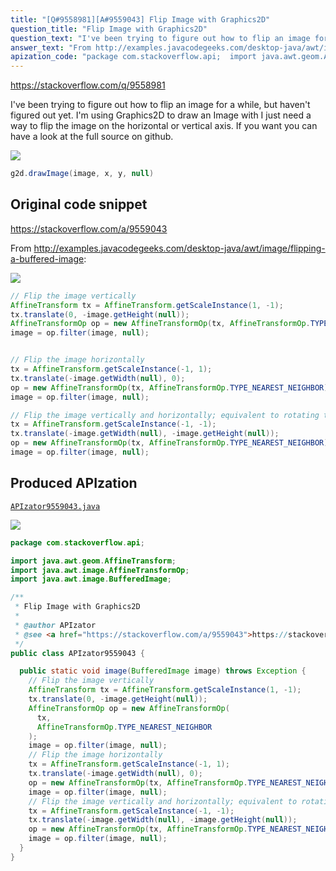 ```yaml
---
title: "[Q#9558981][A#9559043] Flip Image with Graphics2D"
question_title: "Flip Image with Graphics2D"
question_text: "I've been trying to figure out how to flip an image for a while, but haven't figured out yet. I'm using Graphics2D to draw an Image with I just need a way to flip the image on the horizontal or vertical axis. If you want you can have a look at the full source on github."
answer_text: "From http://examples.javacodegeeks.com/desktop-java/awt/image/flipping-a-buffered-image:"
apization_code: "package com.stackoverflow.api;  import java.awt.geom.AffineTransform; import java.awt.image.AffineTransformOp; import java.awt.image.BufferedImage;  /**  * Flip Image with Graphics2D  *  * @author APIzator  * @see <a href=\"https://stackoverflow.com/a/9559043\">https://stackoverflow.com/a/9559043</a>  */ public class APIzator9559043 {    public static void image(BufferedImage image) throws Exception {     // Flip the image vertically     AffineTransform tx = AffineTransform.getScaleInstance(1, -1);     tx.translate(0, -image.getHeight(null));     AffineTransformOp op = new AffineTransformOp(       tx,       AffineTransformOp.TYPE_NEAREST_NEIGHBOR     );     image = op.filter(image, null);     // Flip the image horizontally     tx = AffineTransform.getScaleInstance(-1, 1);     tx.translate(-image.getWidth(null), 0);     op = new AffineTransformOp(tx, AffineTransformOp.TYPE_NEAREST_NEIGHBOR);     image = op.filter(image, null);     // Flip the image vertically and horizontally; equivalent to rotating the image 180 degrees     tx = AffineTransform.getScaleInstance(-1, -1);     tx.translate(-image.getWidth(null), -image.getHeight(null));     op = new AffineTransformOp(tx, AffineTransformOp.TYPE_NEAREST_NEIGHBOR);     image = op.filter(image, null);   } }"
---
```


https://stackoverflow.com/q/9558981

I&#x27;ve been trying to figure out how to flip an image for a while, but haven&#x27;t figured out yet.
I&#x27;m using Graphics2D to draw an Image with
I just need a way to flip the image on the horizontal or vertical axis.
If you want you can have a look at the full source on github.


<div class="code-logo"><img src="/stackoverflow.png" /></div>

```java
g2d.drawImage(image, x, y, null)
```


## Original code snippet

https://stackoverflow.com/a/9559043

From http://examples.javacodegeeks.com/desktop-java/awt/image/flipping-a-buffered-image:

<div class="code-logo"><img src="/stackoverflow.png" /></div>

```java
// Flip the image vertically
AffineTransform tx = AffineTransform.getScaleInstance(1, -1);
tx.translate(0, -image.getHeight(null));
AffineTransformOp op = new AffineTransformOp(tx, AffineTransformOp.TYPE_NEAREST_NEIGHBOR);
image = op.filter(image, null);


// Flip the image horizontally
tx = AffineTransform.getScaleInstance(-1, 1);
tx.translate(-image.getWidth(null), 0);
op = new AffineTransformOp(tx, AffineTransformOp.TYPE_NEAREST_NEIGHBOR);
image = op.filter(image, null);

// Flip the image vertically and horizontally; equivalent to rotating the image 180 degrees
tx = AffineTransform.getScaleInstance(-1, -1);
tx.translate(-image.getWidth(null), -image.getHeight(null));
op = new AffineTransformOp(tx, AffineTransformOp.TYPE_NEAREST_NEIGHBOR);
image = op.filter(image, null);
```

## Produced APIzation

[`APIzator9559043.java`](https://github.com/pasqualesalza/apization/raw/main/data/search/APIzator9559043.java)

<div class="code-logo"><img src="/apizator.png" /></div>

```java
package com.stackoverflow.api;

import java.awt.geom.AffineTransform;
import java.awt.image.AffineTransformOp;
import java.awt.image.BufferedImage;

/**
 * Flip Image with Graphics2D
 *
 * @author APIzator
 * @see <a href="https://stackoverflow.com/a/9559043">https://stackoverflow.com/a/9559043</a>
 */
public class APIzator9559043 {

  public static void image(BufferedImage image) throws Exception {
    // Flip the image vertically
    AffineTransform tx = AffineTransform.getScaleInstance(1, -1);
    tx.translate(0, -image.getHeight(null));
    AffineTransformOp op = new AffineTransformOp(
      tx,
      AffineTransformOp.TYPE_NEAREST_NEIGHBOR
    );
    image = op.filter(image, null);
    // Flip the image horizontally
    tx = AffineTransform.getScaleInstance(-1, 1);
    tx.translate(-image.getWidth(null), 0);
    op = new AffineTransformOp(tx, AffineTransformOp.TYPE_NEAREST_NEIGHBOR);
    image = op.filter(image, null);
    // Flip the image vertically and horizontally; equivalent to rotating the image 180 degrees
    tx = AffineTransform.getScaleInstance(-1, -1);
    tx.translate(-image.getWidth(null), -image.getHeight(null));
    op = new AffineTransformOp(tx, AffineTransformOp.TYPE_NEAREST_NEIGHBOR);
    image = op.filter(image, null);
  }
}

```
